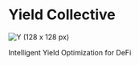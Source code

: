 # Yield Collective

![Y (128 x 128 px)](https://github.com/westonnelson/yield-collective/assets/29180454/13e23106-754c-4593-91e6-f3f316557601)

Intelligent Yield Optimization for DeFi
